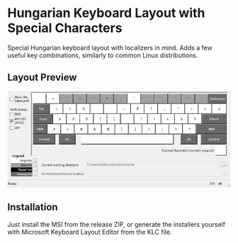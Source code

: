 # Hungarian Keyboard Layout with Special Characters

Special Hungarian keyboard layout with localizers in mind. Adds a few useful key combinations, similarly to common Linux distributions.

## Layout Preview

![Keyboard layout with AltGr](layoutAltGr.jpg)

## Installation

Just install the MSI from the release ZIP, or generate the installers yourself with Microsoft Keyboard Layout Editor from the KLC file.

